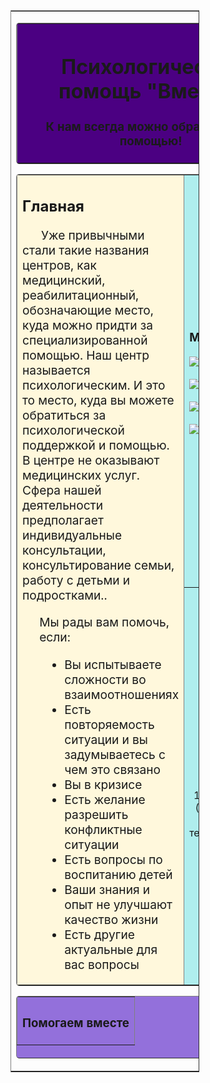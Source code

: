 <!DOCTYPE html>
<html lang="ru">
<head>
<meta charset="utf-8" />
<title>Психологическая помощь</title>
</head>
<body>
<!--Создаём таблицу контейнер, которой задаём следующее
оформление:
border="1" - рамка вокруг контейнера. Увеличив число, можно увеличить толщину рамки.
align="center" - размещаем контейнер по центру экрана.
rules="rows" - убираем двойную рамку.
style="width:60%;" - добавляем стилевое свойства, делающее
контейнер и весь сайт "резиновым".
Сделать полноценный адаптивный дизайн, этим способом невозможно.-->
<table
border="1"
align="center"
rules="rows"
style="width:60%;">
<!--Создаём строку-->
<tr>
<!--Создаём ячейку строки-->
<td>
<!--ШАПКА САЙТА-->

<!--В ячейке строки создаём ещё одну таблицу для шапки сайта.
Оформление:
border="1" - двойная рамка толщиной в 1px
background="images/168.png" - картинка в шапке сайта, если требуется.
Адрес картинки вы должны вставить свой.
bgcolor="#7FFFD4" - фоновый цвет в шапке, если нет картинки.
cellpadding="10" - отступ содержимого от рамки не менее 10px.
style="width:100%; border-radius:5px;" - добавляем "резиновость"
и закругляем уголки рамки-->
<table
border="1"
background="images/123.png"
bgcolor="#4B0082"
cellpadding="10"
style="width:100%; border-radius:5px;">
<!--Создаём строку таблицы-->
<tr>
<!--Создаём столбец таблицы-->
<th>
<!--Содержание ячейки столбца-->
<h1>Психологическая помощь "Вместе"</h1>
<h3>К нам всегда можно обратиться за помощью!</h3>
<!--Закрываем таблицу-->
</th>
</tr>
</table>

<!--ОСНОВНОЙ КОНТЕНТ-->

<!--В этой же ячейке контейнера создаём ещё одну таблицу
для основного контента.
Оформление как и в предыдущей таблице-->

<table
border="1"
bgcolor="#FFF8DC"
cellpadding="10"
style="width:100%; border-radius:5px;">
<!--Создаём строку-->
<tr>
<!--Создаём ячейку
Оформление:
rowspan="2" - объединяем две ячейки в одну.
Число объединяемых ячеек по числу ячеек в сайдбаре.
style="width:80%" - основной контент занимает 80% всей площади,
оставшиеся 20% для сайдбара-->
<td
rowspan="2"
style="width:80%">
<h2>Главная</h2>
<!--Начинаем абзац с красной строки-->
<p style="text-indent:30px">
<big>Уже привычными стали такие названия центров, как медицинский, реабилитационный, обозначающие место, куда можно придти за специализированной помощью.
Наш центр называется психологическим.
И это то место, куда вы можете обратиться за психологической поддержкой и помощью.
В центре не оказывают медицинских услуг. Сфера нашей деятельности предполагает индивидуальные консультации, консультирование семьи, работу с детьми и подростками..</big></p>

<p style="text-indent:30px">
<ul><dl><big>
<dl>Мы рады вам помочь, если:</dl>
<dd><li>Вы испытываете сложности во взаимоотношениях</li></dd>
<dd><li>Есть повторяемость ситуации и вы задумываетесь с чем это связано</li></dd>
<dd><li>Вы в кризисе</li></dd>
<dd><li>Есть желание разрешить конфликтные ситуации</li></dd>
<dd><li>Есть вопросы по воспитанию детей</li></dd>
<dd><li>Ваши знания и опыт не улучшают качество жизни</li></dd>
<dd><li>Есть другие актуальные для вас вопросы</li></dd>
</big>
</dl>
</ul>
</p>
<!--Закрываем ячейку-->
</td>

<!--САЙДБАР-->

<!--Создаём ячейку сайдбара-->
<td bgcolor="#AFEEEE">
<style>
body {
background-image: url('images/12.png');
}
</style>
<h3>Меню</h3>
<!--Абзац для ссылки на страницу сайта-->
<p>
<!--Ссылка на страницу сайта-->
<a href="">
<!--Картинка маркера перед названием страницы-->
<p><img src="images/100.jpg"><a href="C:\Users\Onelo\OneDrive\Рабочий стол\Сайт\index.html">Главная</a></p>
<!--Название страницы
style="margin-left:5px;" - отступ названия от маркера-->
<p><img src="content/images1/100.jpg"><a href="C:\Users\Onelo\OneDrive\Рабочий стол\Сайт\content/services.html">Наши услуги</a></p>
<p><img src="content/images1/100.jpg"><a href="C:\Users\Onelo\OneDrive\Рабочий стол\Сайт\content/specialists.html">Специалисты</a></p>
<p><img src="content/images1/100.jpg"><a href="C:\Users\Onelo\OneDrive\Рабочий стол\Сайт\content/reviews.html">Фотогалерея</a></p>
<!--Закрываем строку Меню-->
</td>
</tr>
<!--Создаём строку с дополнительной информацией-->
<tr>
<!--Ячейка с дополнительной информацией-->
<td
bgcolor="#AFEEEE"
align="center">
<h3>Контакты</h3>
<p>г.Уфа, ул. Пархоменко, 144/3, офис 509 (5 этаж) 
Бизнес Центр "Маяк" тел.89899534376</p>
<!--Закрываем ячейку с общей информацией
и таблицу основного контента-->
</td>
</tr>
</table>

<!--ПОДВАЛ-->

<!--Создаём таблицу подвала-->
<table
border="1"
bgcolor="#9370DB "
height="100"
cellpadding="10"
style="width:100%; border-radius:5px;">
<!--Создаём строку.-->
<tr>
<!--Создаём столбец-->
<th>
<h3>Помогаем вместе</h3>
<!--Закрываем таблицу подвала. При желании в подвале можно
сделать несколько строк и столбцов-->
</th>
</tr>
</table>
<!--Закрываем таблицу контейнера-->
</td>
</tr>
</table>
</body>
</html>

